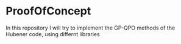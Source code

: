 # ProofOfConcept

In this repository I will try to implement the GP-QPO methods of the Hubener code, using differnt libraries